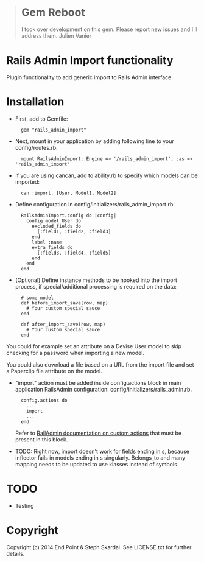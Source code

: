 > Gem Reboot
> ========
>
> I took over development on this gem. Please report new issues and I'll address them. Julien Vanier


Rails Admin Import functionality
========

Plugin functionality to add generic import to Rails Admin interface

Installation
========

* First, add to Gemfile:
    
        gem "rails_admin_import"

* Next, mount in your application by adding following line to your config/routes.rb:

        mount RailsAdminImport::Engine => '/rails_admin_import', :as => 'rails_admin_import'

* If you are using cancan, add to ability.rb to specify which models can be imported:

        can :import, [User, Model1, Model2]

* Define configuration in config/initializers/rails_admin_import.rb:

        RailsAdminImport.config do |config| 
          config.model User do
            excluded_fields do
              [:field1, :field2, :field3]
            end
            label :name
            extra_fields do
              [:field3, :field4, :field5]
            end
          end
        end

* (Optional) Define instance methods to be hooked into the import process, if special/additional processing is required on the data:

        # some model
        def before_import_save(row, map)
          # Your custom special sauce          
        end

        def after_import_save(row, map)
          # Your custom special sauce          
        end

You could for example set an attribute on a Devise User model to skip checking for a password when importing a new model.

You could also download a file based on a URL from the import file and set a Paperclip file attribute on the model.

* "import" action must be added inside config.actions block in main application RailsAdmin configuration: config/initializers/rails_admin.rb.

        config.actions do
          ...
          import
          ...
        end

  Refer to [RailAdmin documentation on custom actions](https://github.com/sferik/rails_admin/wiki/Actions) that must be present in this block.


* TODO: Right now, import doesn't work for fields ending in s, because inflector fails in models ending in s singularly. Belongs_to and many
  mapping needs to be updated to use klasses instead of symbols

TODO
========

* Testing

Copyright
========

Copyright (c) 2014 End Point & Steph Skardal. See LICENSE.txt for further details.
